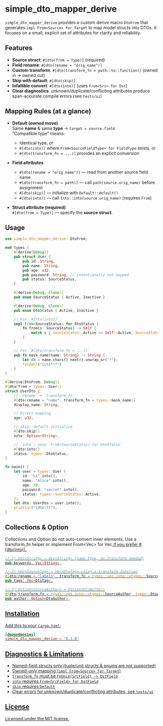 # simple_dto_mapper_derive

`simple_dto_mapper_derive` provides a custom derive macro `DtoFrom` that generates
`impl From<Source> for Target` to map model structs into DTOs. It focuses on a
small, explicit set of attributes for clarity and reliability.

## Features

- **Source struct**: `#[dto(from = Type)]` (required)
- **Field rename**: `#[dto(rename = "orig_name")]`
- **Custom transform**: `#[dto(transform_fn = path::to::function)]` (owned in → owned out)
- **Skip with default**: `#[dto(skip)]`
- **Infallible convert**: `#[dto(into)]` (uses `From<Src> for Dst`)
- **Clear diagnostics**: unknown/duplicate/conflicting attributes produce span-accurate compile errors (see `tests/ui`)

## Mapping Rules (at a glance)

- **Default (owned move)**  
  Same **name** & same **type** → `target = source.field`  
  “Compatible type” means:

  - Identical type, or
  - `#[dto(into)]` where `From<SourceFieldType> for FieldType` exists, or
  - `#[dto(transform_fn = ...)]` provides an explicit conversion

- **Field attributes**

  - `#[dto(rename = "orig_name")]` — read from another source field name
  - `#[dto(transform_fn = path)]` — call `path(source.orig_name)` before assignment
  - `#[dto(skip)]` — initialize with `Default::default()`
  - `#[dto(into)]` — call `Into::into(source.orig_name)` (requires `From`)

- **Struct attribute (required)**  
  `#[dto(from = Type)]` — specify the **source struct**.

## Usage

```rust
use simple_dto_mapper_derive::DtoFrom;

mod types {
    #[derive(Debug)]
    pub struct User {
        pub id: String,
        pub name: String,
        pub age: u32,
        pub password: String, // intentionally not mapped
        pub status: SourceStatus,
    }

    #[derive(Debug, Clone)]
    pub enum SourceStatus { Active, Inactive }

    #[derive(Debug, Clone)]
    pub enum DtoStatus { Active, Inactive }

    // For `#[dto(into)]`
    impl From<SourceStatus> for DtoStatus {
        fn from(s: SourceStatus) -> Self {
            match s { SourceStatus::Active => Self::Active, SourceStatus::Inactive => Self::Inactive }
        }
    }

    // For `#[dto(transform_fn = ...)]`
    pub fn mask_name(name: String) -> String {
        let ch = name.chars().next().unwrap_or('*');
        format!("{ch}***")
    }
}

#[derive(DtoFrom, Debug)]
#[dto(from = types::User)]
struct UserDto {
    // `rename` + `transform_fn`
    #[dto(rename = "name", transform_fn = types::mask_name)]
    display_name: String,

    // Direct mapping
    age: u32,

    // skip: default initialize
    #[dto(skip)]
    note: Option<String>,

    // `into`: uses `From<SourceStatus> for DtoStatus`
    #[dto(into)]
    status: types::DtoStatus,
}

fn main() {
    let user = types::User {
        id: "u1".into(),
        name: "Alice".into(),
        age: 30,
        password: "secret".into(),
        status: types::SourceStatus::Active,
    };
    let dto: UserDto = user.into();
    println!("{dto:?}");
}
```

## Collections & Option

Collections and Option do not auto-convert inner elements. Use a transform_fn helper or implement From<Vec<T>> for Vec<U> if you prefer #[dto(into)].

```rust
// 1) Vec<String> → Vec<String> (same type, no transform needed)
pub keywords: Vec<String>,

// 2) Vec<SourceTag> → Vec<DtoTag> using a transform function
#[dto(rename = "labels", transform_fn = types::vec_into::<types::SourceTag, types::DtoTag>)]
pub tags: Vec<DtoTag>,

// 3) Option<SourceAuthor> → Option<DtoAuthor>
#[dto(transform_fn = types::opt_into::<types::SourceAuthor, types::DtoAuthor>)]
pub author: Option<DtoAuthor>,
```

## Installation

Add this to your `Cargo.toml`:

```toml
[dependencies]
simple_dto_mapper_derive = "0.1.0"
```

## Diagnostics & Limitations

- Named-field structs only (tuple/unit structs & enums are not supported)
- Owned-only mapping (`impl From<Source> for Target`)
- `transform_fn` must be `FnOnce(SrcField) -> DstField`
- `into` requires `From<SrcField> for DstField`
- `skip` requires `Default`
- Clear errors for unknown/duplicate/conflicting attributes; see `tests/ui`

## License

Licensed under the MIT license.
